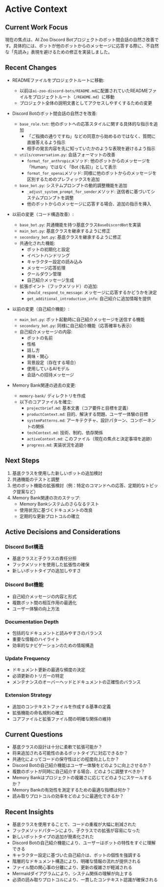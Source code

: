 # Active Context

## Current Work Focus
現在の焦点は、AI Zoo Discord Botプロジェクトのボット間会話の自然さ改善です。具体的には、ボットが他のボットからのメッセージに応答する際に、不自然な「先読み」表現を避けるための修正を実装しました。

## Recent Changes
- READMEファイルをプロジェクトルートに移動:
  - 以前は`ai-zoo-discord-bots/README.md`に配置されていたREADMEファイルをプロジェクトルート（`/README.md`）に移動
  - プロジェクト全体の説明文書としてアクセスしやすくするための変更

- Discord Botのボット間会話の自然さを改善:
  - `base_role.txt`: 他のボットへの応答スタイルに関する具体的な指示を追加
    - 「ご指摘の通りですね」などの同意から始めるのではなく、質問に直接答えるよう指示
    - 相手の発言内容を先に知っていたかのような表現を避けるよう指示
  - `utils/conversation.py`: 会話フォーマットの改善
    - `format_for_anthropic`メソッド: 他のボットからのメッセージを「Human」ではなく「Bot (名前)」として表示
    - `format_for_openai`メソッド: 同様に他のボットからのメッセージを区別するためのプレフィックスを追加
  - `base_bot.py`: システムプロンプトの動的調整機能を追加
    - `_adjust_system_prompt_for_sender`メソッド: 送信者に基づいてシステムプロンプトを調整
    - 他のボットからのメッセージに応答する場合、追加の指示を挿入

- 以前の変更（コード構造改善）:
  - `base_bot.py`: 共通機能を持つ基底クラス`BaseDiscordBot`を実装
  - `main_bot.py`: 基底クラスを継承するように修正
  - `secondary_bot.py`: 基底クラスを継承するように修正
  - 共通化された機能:
    - ボットの初期化と設定
    - イベントハンドリング
    - キャラクター設定の読み込み
    - メッセージ応答処理
    - クールダウン管理
    - 自己紹介メッセージ生成
  - 拡張ポイント（フックメソッド）の追加:
    - `should_respond_to_message`: メッセージに応答するかどうかを決定
    - `get_additional_introduction_info`: 自己紹介に追加情報を提供

- 以前の変更（自己紹介機能）:
  - `main_bot.py`: ボット起動時に自己紹介メッセージを送信する機能
  - `secondary_bot.py`: 同様に自己紹介機能（応答確率も表示）
  - 自己紹介メッセージの内容:
    - ボットの名前
    - 性格
    - 話し方
    - 興味・関心
    - 背景設定（存在する場合）
    - 使用しているAIモデル
    - 会話への招待メッセージ

- Memory Bank関連の過去の変更:
  - `memory-bank/` ディレクトリを作成
  - 以下のコアファイルを確立:
    - `projectbrief.md`: 基本文書（コア要件と目標を定義）
    - `productContext.md`: 目的、解決する問題、ユーザー体験の目標
    - `systemPatterns.md`: アーキテクチャ、設計パターン、コンポーネントの関係
    - `techContext.md`: 技術、制約、依存関係
    - `activeContext.md`: このファイル（現在の焦点と決定事項を追跡）
    - `progress.md`: 実装状況を追跡

## Next Steps
1. 基底クラスを使用した新しいボットの追加検討
2. 共通機能のテストと調整
3. 他のボット機能の拡張検討（例：特定のコマンドへの応答、定期的なトピック提案など）
4. Memory Bank関連の次のステップ:
   - Memory Bankシステムのさらなるテスト
   - 使用状況に基づくドキュメントの改良
   - 定期的な更新プロトコルの確立

## Active Decisions and Considerations

### Discord Bot構造
- 基底クラスと子クラスの責任分担
- フックメソッドを使用した拡張性の確保
- 新しいボットタイプの追加しやすさ

### Discord Bot機能
- 自己紹介メッセージの内容と形式
- 複数ボット間の相互作用の最適化
- ユーザー体験の向上方法

### Documentation Depth
- 包括的なドキュメントと読みやすさのバランス
- 重要な情報のハイライト
- 効率的なナビゲーションのための情報構造

### Update Frequency
- ドキュメント更新の最適な頻度の決定
- 必須更新のトリガーの特定
- メンテナンスのオーバーヘッドとドキュメントの正確性のバランス

### Extension Strategy
- 追加のコンテキストファイルを作成する基準の定義
- 拡張機能の命名規則の確立
- コアファイルと拡張ファイル間の明確な関係の維持

## Current Questions
- 基底クラスの設計は十分に柔軟で拡張可能か？
- 将来追加される可能性のあるボットタイプに対応できるか？
- 共通化によってコードの保守性はどの程度向上したか？
- Discord Botの自己紹介機能はユーザー体験をどのように向上させるか？
- 複数のボットが同時に自己紹介する場合、どのように調整すべきか？
- Memory Bankはプロジェクトの複雑さに応じてどのようにスケールするか？
- Memory Bankの有効性を測定するための最適な指標は何か？
- 読み取りプロトコルの効率をどのように最適化できるか？

## Recent Insights
- 基底クラスを使用することで、コードの重複が大幅に削減された
- フックメソッドパターンにより、子クラスでの拡張が容易になった
- 新しいボットタイプの追加が簡素化された
- Discord Botの自己紹介機能により、ユーザーはボットの特性をすぐに理解できる
- キャラクター設定に基づいた自己紹介は、ボットの個性を強調する
- 階層的なドキュメント構造により、明確な情報の流れが提供される
- ファイル間の関心事の分離により、更新の複雑さが軽減される
- Mermaidダイアグラムにより、システム関係の理解が向上する
- 必須の読み取りプロトコルにより、一貫したコンテキスト認識が確保される
